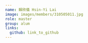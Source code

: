 ```yaml
---
name: 賴欣儀 Hsin-Yi Lai 
image: images/members/310505011.jpg 
role: master
group: alum
links:
  github: link_to_github 
---
```

